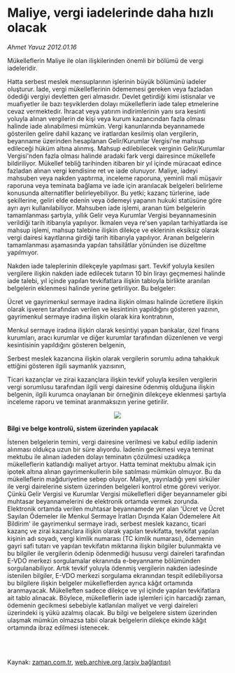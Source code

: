 # Maliye, vergi iadelerinde daha hızlı olacak

*Ahmet  Yavuz 2012.01.16*

<td class="columnist-detail">
<p>Mükelleflerin Maliye ile olan ilişkilerinden önemli bir bölümü de vergi iadeleridir.</p>
<p>
<div id="haberMetinDiv">
<p>Hatta serbest meslek mensuplarının işlerinin büyük bölümünü iadeler oluşturur. İade, vergi mükelleflerinin ödememesi gereken veya fazladan ödediği vergiyi devletten geri almasıdır. Devlet getirdiği kimi istisnalar ve muafiyetler ile bazı teşviklerden dolayı mükelleflerin iade talep etmelerine cevaz vermektedir. İhracat veya yatırım indirimlerinin yanı sıra kesinti yoluyla alınan vergilerin de kişi veya kurum kazancından fazla olması halinde iade alınabilmesi mümkün. Vergi kanunlarında beyannamede gösterilen gelire dahil kazanç ve iratlardan kesilmiş olan vergilerin, beyanname üzerinden hesaplanan Gelir/Kurumlar Vergisi'ne mahsup edileceği hüküm altına alınmış. Mahsup edilebilecek verginin Gelir/Kurumlar Vergisi'nden fazla olması halinde aradaki fark vergi dairesince mükellefe bildiriliyor. Mükellef tebliğ tarihinden itibaren bir yıl içinde müracaat edince fazladan alınan vergi kendisine ret ve iade olunuyor. Maliye, iadeyi mahsuben veya nakden yaptırma, inceleme raporuna, yeminli mali müşavir raporuna veya teminata bağlama ve iade için aranılacak belgeleri belirleme konusunda alternatifler belirleyebiliyor. Bu yetki; kazanç türlerine, iade şekillerine, geliri elde edenin veya ödemeyi yapanın hukuki statüsüne göre ayrı ayrı kullanılabiliyor. Mahsuben iade işlemi, aranan tüm belgelerin tamamlanması şartıyla, yıllık Gelir veya Kurumlar Vergisi beyannamesinin verildiği tarih itibarıyla yapılıyor. İkmalen veya re'sen yapılan tarhiyatlarda ise mahsup işlemi, mahsup talebine ilişkin dilekçe ve eklerinin eksiksiz olarak vergi dairesi kayıtlarına girdiği tarih itibarıyla yapılıyor. Aranan belgelerin tamamlanması aşamasında yapılan tahsilâtlar yönünden ise düzeltme yapılmıyor.
<p> Nakden iade taleplerinin dilekçeyle yapılması şart. Tevkif yoluyla kesilen vergilere ilişkin nakden iade edilecek tutarın 10 bin lirayı geçmemesi halinde iade talebi, yıl içinde yapılan tevkifatlara ilişkin tabloyla birlikte aranılan belgelerin eklenmesi halinde yerine getiriliyor. Bu belgeler:
<p> Ücret ve gayrimenkul sermaye iradına ilişkin olması halinde ücretlere ilişkin olarak işveren tarafından verilen ve kesintinin yapıldığını gösteren yazının, gayrimenkul sermaye iradına ilişkin olarak kira kontratının,
<p> Menkul sermaye iradına ilişkin olarak kesintiyi yapan bankalar, özel finans kurumları, aracı kurumlar ve diğer kurumlar tarafından düzenlenen ve vergi kesintisinin yapıldığını gösteren belgenin,
<p> Serbest meslek kazancına ilişkin olarak vergilerin sorumlu adına tahakkuk ettiğini gösteren ilgili saymanlık yazısının,
<p> Ticari kazançlar ve zirai kazançlara ilişkin tevkif yoluyla kesilen vergilerin vergi sorumlusu tarafından ilgili vergi dairesine ödenmiş olduğuna ilişkin belgenin, ilgili kurumca onaylanan bir örneğinin dilekçeye eklenmesi şartıyla inceleme raporu ve teminat aranmaksızın yerine getirilir.
<p>
<p><p align="center"><img border="0" src="http://web.archive.org/web/20120328034411im_/http://medya.zaman.com.tr/2012/01/16/vergi-takvimi.jpg"/>
<p>
<p><b>Bilgi ve belge kontrolü, sistem üzerinden yapılacak</b>
<p>İstenen belgelerin temini, vergi dairesine verilmesi ve kabul edilip iadenin alınması oldukça uzun bir süre alıyordu. İadenin gecikmesi veya teminat mektubu ile alınan iadeden dolayı teminatın çözülmesi uzadıkça mükelleflerin katlandığı maliyet artıyor. Hatta teminat mektubu almak için ipotek altına alınan gayrimenkullerin bile satılması mümkün olmuyor. Bu da mükelleflerin mağduriyetine sebep oluyor. Maliye, yayınladığı yeni sirküler ile vergi dairelerine sistem üzerinden belgeleri kontrol etme görevi veriyor. Çünkü Gelir Vergisi ve Kurumlar Vergisi mükellefleri diğer beyannameler gibi muhtasar beyannamelerini de elektronik ortamda vermek zorunda. Elektronik ortamda verilen muhtasar beyannamede yer alan 'Ücret ve Ücret Sayılan Ödemeler ile Menkul Sermaye İratları Dışında Kalan Ödemelere Ait Bildirim' ile gayrimenkul sermaye iradı, serbest meslek kazancı, ticari kazanç ve zirai kazançlara ilişkin olarak yapılan tevkifatta, tevkifat yapılan kişinin adı soyadı, vergi kimlik numarası (TC kimlik numarası), ödemenin gayri safi tutarı ve yapılan tevkifatın miktarına ilişkin bilgiler bulunmakta ve bu bilgiler ile vergilerin ödenip ödenmediği hususu vergi daireleri tarafından E-VDO merkezi sorgulamalar ekranında e-beyanname bölümünden sorgulanabiliyor. Artık tevkif yoluyla ödenmiş vergilerin nakden iadesinde istenilen bilgiler, E-VDO merkezi sorgulama ekranından tespit edilebiliyorsa bu bilgilere ilişkin belgeler mükelleflerden ayrıca kâğıt ortamında aranmayacak. Mükelleften sadece dilekçe ve yıl içinde yapılan tevkifatlara ait tablo alınacak. Böylece, mükelleflerin iade işlemleri için harcadığı zaman, ödemenin gecikmesi sebebiyle katlanılan maliyet ve vergi daireleri üzerindeki iş yükü azalmış olacak. Bu bilgi ve belgelere sistem üzerinden ulaşmak mümkün olmazsa tabii olarak belgelerin dilekçe ekinde kâğıt ortamında ibraz edilmesi istenecek.</p></p></p></p></p></p></p></p></p></p></p></p></div>
</p>


<p><br>
		 </br></p></td>

Kaynak: [zaman.com.tr](http://zaman.com.tr/yazar.do?yazino=1230067), [web.archive.org (arşiv bağlantısı)](http://web.archive.org/web/20120328034411/http://www.zaman.com.tr:80/yazar.do?yazino=1230067)
